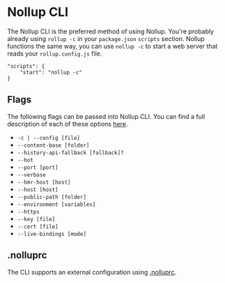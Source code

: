 # Nollup CLI

The Nollup CLI is the preferred method of using Nollup. You're probably already using ```rollup -c``` in your ```package.json``` ```scripts``` section. Nollup functions the same way, you can use ```nollup -c``` to start a web server that reads your ```rollup.config.js``` file. 

```
"scripts": {
    "start": "nollup -c"
}
```

## Flags

The following flags can be passed into Nollup CLI. You can find a full description of each of these options [here](./options.md).

* ```-c | --config [file]```
* ```--content-base [folder]```
* ```--history-api-fallback [fallback]?``` 
* ```--hot```
* ```--port [port]```
* ```--verbose```
* ```--hmr-host [host]```
* ```--host [host]```
* ```--public-path [folder]```
* ```--environment [variables]```
* ```--https```
* ```--key [file]```
* ```--cert [file]```
* ```--live-bindings [mode]```

## .nolluprc

The CLI supports an external configuration using [.nolluprc](./nolluprc.md).